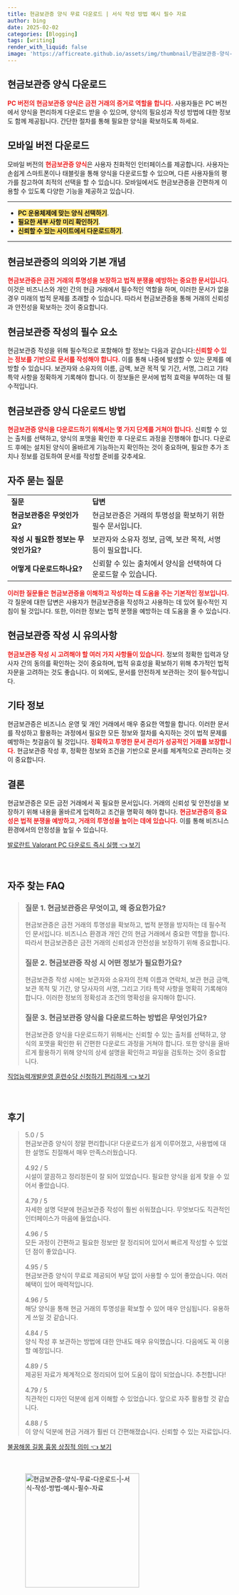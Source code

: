 ```yaml
---
title: 현금보관증 양식 무료 다운로드 | 서식 작성 방법 예시 필수 자료
author: bing
date: 2025-02-02
categories: [Blogging]
tags: [writing]
render_with_liquid: false
image: 'https://afficreate.github.io/assets/img/thumbnail/현금보관증-양식-무료-다운로드-|-서식-작성-방법-예시-필수-자료.webp'
---
```



<h2 id='현금보관증_양식_다운로드'>현금보관증 양식 다운로드</h2>

<p><b><span style="color: #ee2323;">PC 버전의 현금보관증 양식은 금전 거래의 증거로 역할을 합니다.</span></b> 사용자들은 PC 버전에서 양식을 편리하게 다운로드 받을 수 있으며, 양식의 필요성과 작성 방법에 대한 정보도 함께 제공됩니다. 간단한 절차를 통해 필요한 양식을 확보하도록 하세요.</p>

<h2 id='모바일_버전_다운로드'>모바일 버전 다운로드</h2>

<p>모바일 버전의 <b><span style="color: #ee2323;">현금보관증 양식</span></b>은 사용자 친화적인 인터페이스를 제공합니다. 사용자는 손쉽게 스마트폰이나 태블릿을 통해 양식을 다운로드할 수 있으며, 다른 사용자들의 평가를 참고하여 최적의 선택을 할 수 있습니다. 모바일에서도 현금보관증을 간편하게 이용할 수 있도록 다양한 기능을 제공하고 있습니다.</p>

<hr />

<ul>
    <li><b><span style="background-color: #ffe066;">PC 운용체제에 맞는 양식 선택하기</span></b>.</li>
    <li><b><span style="background-color: #ffe066;">필요한 세부 사항 미리 확인하기</span></b>.</li>
    <li><b><span style="background-color: #ffe066;">신뢰할 수 있는 사이트에서 다운로드하기</span></b>.</li>
</ul>

<hr />

<h2 id='현금보관증의_의의'>현금보관증의 의의와 기본 개념</h2>

<p><b><span style="color: #ee2323;">현금보관증은 금전 거래의 투명성을 보장하고 법적 분쟁을 예방하는 중요한 문서입니다.</span></b> 이것은 비즈니스와 개인 간의 현금 거래에서 필수적인 역할을 하며, 이러한 문서가 없을 경우 미래의 법적 문제를 초래할 수 있습니다. 따라서 현금보관증을 통해 거래의 신뢰성과 안전성을 확보하는 것이 중요합니다.</p>

<h2 id='현금보관증_작성_요소'>현금보관증 작성의 필수 요소</h2>

<p>현금보관증 작성을 위해 필수적으로 포함해야 할 정보는 다음과 같습니다:<b><span style="color: #ee2323;">신뢰할 수 있는 정보를 기반으로 문서를 작성해야 합니다.</span></b> 이를 통해 나중에 발생할 수 있는 문제를 예방할 수 있습니다. 보관자와 소유자의 이름, 금액, 보관 목적 및 기간, 서명, 그리고 기타 특약 사항을 정확하게 기록해야 합니다. 이 정보들은 문서에 법적 효력을 부여하는 데 필수적입니다.</p>

<h2 id='다운로드_방법'>현금보관증 양식 다운로드 방법</h2>

<p><b><span style="color: #ee2323;">현금보관증 양식을 다운로드하기 위해서는 몇 가지 단계를 거쳐야 합니다.</span></b> 신뢰할 수 있는 출처를 선택하고, 양식의 포맷을 확인한 후 다운로드 과정을 진행해야 합니다. 다운로드 후에는 설치된 양식이 올바르게 기능하는지 확인하는 것이 중요하며, 필요한 추가 조치나 정보를 검토하여 문서를 작성할 준비를 갖추세요.</p>

<h2 id='자주_묻는_질문'>자주 묻는 질문</h2>

<table>
    <tr>
        <td><b>질문</b></td>
        <td><b>답변</b></td>
    </tr>
    <tr>
        <td><b>현금보관증은 무엇인가요?</b></td>
        <td>현금보관증은 거래의 투명성을 확보하기 위한 필수 문서입니다.</td>
    </tr>
    <tr>
        <td><b>작성 시 필요한 정보는 무엇인가요?</b></td>
        <td>보관자와 소유자 정보, 금액, 보관 목적, 서명 등이 필요합니다.</td>
    </tr>
    <tr>
        <td><b>어떻게 다운로드하나요?</b></td>
        <td>신뢰할 수 있는 출처에서 양식을 선택하여 다운로드할 수 있습니다.</td>
    </tr>
</table>

<p><b><span style="color: #ee2323;">이러한 질문들은 현금보관증을 이해하고 작성하는 데 도움을 주는 기본적인 정보입니다.</span></b> 각 질문에 대한 답변은 사용자가 현금보관증을 작성하고 사용하는 데 있어 필수적인 지침이 될 것입니다. 또한, 이러한 정보는 법적 분쟁을 예방하는 데 도움을 줄 수 있습니다.</p>

<h2 id='현금보관증_작성_유의사항'>현금보관증 작성 시 유의사항</h2>

<p><b><span style="color: #ee2323;">현금보관증 작성 시 고려해야 할 여러 가지 사항들이 있습니다.</span></b> 정보의 정확한 입력과 당사자 간의 동의를 확인하는 것이 중요하며, 법적 유효성을 확보하기 위해 추가적인 법적 자문을 고려하는 것도 좋습니다. 이 외에도, 문서를 안전하게 보관하는 것이 필수적입니다.</p>

<h2 id='기타_정보'>기타 정보</h2>

<p>현금보관증은 비즈니스 운영 및 개인 거래에서 매우 중요한 역할을 합니다. 이러한 문서를 작성하고 활용하는 과정에서 필요한 모든 정보와 절차를 숙지하는 것이 법적 문제를 예방하는 첫걸음이 될 것입니다. <b><span style="color: #ee2323;">정확하고 투명한 문서 관리가 성공적인 거래를 보장합니다.</span></b> 현금보관증 작성 후, 정확한 정보와 조건을 기반으로 문서를 체계적으로 관리하는 것이 중요합니다.</p>

<h2 id='결론'>결론</h2>

<p>현금보관증은 모든 금전 거래에서 꼭 필요한 문서입니다. 거래의 신뢰성 및 안전성을 보장하기 위해 내용을 올바르게 입력하고 조건을 명확히 해야 합니다. <b><span style="color: #ee2323;">현금보관증의 중요성은 법적 분쟁을 예방하고, 거래의 투명성을 높이는 데에 있습니다.</span></b> 이를 통해 비즈니스 환경에서의 안정성을 높일 수 있습니다.</p>


<p><a class="click-button" title="발로란트 Valorant PC 다운로드 즉시 실행" href="https://afficreate.github.io/posts/%EB%B0%9C%EB%A1%9C%EB%9E%80%ED%8A%B8-Valorant-PC-%EB%8B%A4%EC%9A%B4%EB%A1%9C%EB%93%9C-%EC%A6%89%EC%8B%9C-%EC%8B%A4%ED%96%89/" rel="dofollow">발로란트 Valorant PC 다운로드 즉시 실행 👈 보기</a></p><br>
<h2 id='자주_찾는_FAQ'>자주 찾는 FAQ</h2>
<div itemscope="" itemtype="https://schema.org/FAQPage"> 
<blockquote> 
<div itemscope="" itemprop="mainEntity" itemtype="https://schema.org/Question"> 
<h3 itemprop="name">질문 1. 현금보관증은 무엇이고, 왜 중요한가요?</h3> 
<div itemscope="" itemprop="acceptedAnswer" itemtype="https://schema.org/Answer"> 
<span itemprop="text"> 
<p>현금보관증은 금전 거래의 투명성을 확보하고, 법적 분쟁을 방지하는 데 필수적인 문서입니다. 비즈니스 환경과 개인 간의 현금 거래에서 중요한 역할을 합니다. 따라서 현금보관증은 금전 거래의 신뢰성과 안전성을 보장하기 위해 중요합니다.</p> 
</span> 
</div> 
</div> 

<div itemscope="" itemprop="mainEntity" itemtype="https://schema.org/Question"> 
<h3 itemprop="name">질문 2. 현금보관증 작성 시 어떤 정보가 필요한가요?</h3> 
<div itemscope="" itemprop="acceptedAnswer" itemtype="https://schema.org/Answer"> 
<span itemprop="text"> 
<p>현금보관증 작성 시에는 보관자와 소유자의 전체 이름과 연락처, 보관 현금 금액, 보관 목적 및 기간, 양 당사자의 서명, 그리고 기타 특약 사항을 명확히 기록해야 합니다. 이러한 정보의 정확성과 조건의 명확성을 유지해야 합니다.</p> 
</span> 
</div> 
</div> 

<div itemscope="" itemprop="mainEntity" itemtype="https://schema.org/Question"> 
<h3 itemprop="name">질문 3. 현금보관증 양식을 다운로드하는 방법은 무엇인가요?</h3> 
<div itemscope="" itemprop="acceptedAnswer" itemtype="https://schema.org/Answer"> 
<span itemprop="text"> 
<p>현금보관증 양식을 다운로드하기 위해서는 신뢰할 수 있는 출처를 선택하고, 양식의 포맷을 확인한 뒤 간편한 다운로드 과정을 거쳐야 합니다. 또한 양식을 올바르게 활용하기 위해 양식의 상세 설명을 확인하고 파일을 검토하는 것이 중요합니다.</p> 
</span> 
</div> 
</div> 
</blockquote> 
</div>
<p><a class="click-button" title="직업능력개발운영 훈련수당 신청하기 편리하게" href="https://afficreate.github.io/posts/%EC%A7%81%EC%97%85%EB%8A%A5%EB%A0%A5%EA%B0%9C%EB%B0%9C%EC%9A%B4%EC%98%81-%ED%9B%88%EB%A0%A8%EC%88%98%EB%8B%B9-%EC%8B%A0%EC%B2%AD%ED%95%98%EA%B8%B0-%ED%8E%B8%EB%A6%AC%ED%95%98%EA%B2%8C/" rel="dofollow">직업능력개발운영 훈련수당 신청하기 편리하게 👈 보기</a></p><br>
<h2 id='후기'>후기</h2>
<div itemscope itemtype="https://schema.org/Product">
  <blockquote>
  <div itemprop="review" itemscope itemtype="https://schema.org/Review">
      <div itemprop="reviewRating" itemscope itemtype="https://schema.org/Rating"> <span itemprop="ratingValue">5.0</span> / <span itemprop="bestRating">5</span> </div>
      <span itemprop="reviewBody">현금보관증 양식이 정말 편리합니다! 다운로드가 쉽게 이루어졌고, 사용법에 대한 설명도 친절해서 매우 만족스러웠습니다.</span>
  </div>
  <br>
  <div itemprop="review" itemscope itemtype="https://schema.org/Review">
      <div itemprop="reviewRating" itemscope itemtype="https://schema.org/Rating"> <span itemprop="ratingValue">4.92</span> / <span itemprop="bestRating">5</span> </div>
      <span itemprop="reviewBody">시설이 깔끔하고 정리정돈이 잘 되어 있었습니다. 필요한 양식을 쉽게 찾을 수 있어서 좋았습니다.</span>
  </div>
  <br>
  <div itemprop="review" itemscope itemtype="https://schema.org/Review">
      <div itemprop="reviewRating" itemscope itemtype="https://schema.org/Rating"> <span itemprop="ratingValue">4.79</span> / <span itemprop="bestRating">5</span> </div>
      <span itemprop="reviewBody">자세한 설명 덕분에 현금보관증 작성이 훨씬 쉬워졌습니다. 무엇보다도 직관적인 인터페이스가 마음에 들었습니다.</span>
  </div>
  <br>
  <div itemprop="review" itemscope itemtype="https://schema.org/Review">
      <div itemprop="reviewRating" itemscope itemtype="https://schema.org/Rating"> <span itemprop="ratingValue">4.96</span> / <span itemprop="bestRating">5</span> </div>
      <span itemprop="reviewBody">모든 과정이 간편하고 필요한 정보만 잘 정리되어 있어서 빠르게 작성할 수 있었던 점이 좋았습니다.</span>
  </div>
  <br>
  <div itemprop="review" itemscope itemtype="https://schema.org/Review">
      <div itemprop="reviewRating" itemscope itemtype="https://schema.org/Rating"> <span itemprop="ratingValue">4.95</span> / <span itemprop="bestRating">5</span> </div>
      <span itemprop="reviewBody">현금보관증 양식이 무료로 제공되어 부담 없이 사용할 수 있어 좋았습니다. 여러 혜택이 있어 매력적입니다.</span>
  </div>
  <br>
  <div itemprop="review" itemscope itemtype="https://schema.org/Review">
      <div itemprop="reviewRating" itemscope itemtype="https://schema.org/Rating"> <span itemprop="ratingValue">4.96</span> / <span itemprop="bestRating">5</span> </div>
      <span itemprop="reviewBody">해당 양식을 통해 현금 거래의 투명성을 확보할 수 있어 매우 안심됩니다. 유용하게 쓰일 것 같습니다.</span>
  </div>
  <br>
  <div itemprop="review" itemscope itemtype="https://schema.org/Review">
      <div itemprop="reviewRating" itemscope itemtype="https://schema.org/Rating"> <span itemprop="ratingValue">4.84</span> / <span itemprop="bestRating">5</span> </div>
      <span itemprop="reviewBody">양식 작성 후 보관하는 방법에 대한 안내도 매우 유익했습니다. 다음에도 꼭 이용할 예정입니다.</span>
  </div>
  <br>
  <div itemprop="review" itemscope itemtype="https://schema.org/Review">
      <div itemprop="reviewRating" itemscope itemtype="https://schema.org/Rating"> <span itemprop="ratingValue">4.89</span> / <span itemprop="bestRating">5</span> </div>
      <span itemprop="reviewBody">제공된 자료가 체계적으로 정리되어 있어 도움이 많이 되었습니다. 추천합니다!</span>
  </div>
  <br>
  <div itemprop="review" itemscope itemtype="https://schema.org/Review">
      <div itemprop="reviewRating" itemscope itemtype="https://schema.org/Rating"> <span itemprop="ratingValue">4.79</span> / <span itemprop="bestRating">5</span> </div>
      <span itemprop="reviewBody">직관적인 디자인 덕분에 쉽게 이해할 수 있었습니다. 앞으로 자주 활용할 것 같습니다.</span>
  </div>
  <br>
  <div itemprop="review" itemscope itemtype="https://schema.org/Review">
      <div itemprop="reviewRating" itemscope itemtype="https://schema.org/Rating"> <span itemprop="ratingValue">4.88</span> / <span itemprop="bestRating">5</span> </div>
      <span itemprop="reviewBody">이 양식 덕분에 현금 거래가 훨씬 더 간편해졌습니다. 신뢰할 수 있는 자료입니다.</span>
  </div>
  </blockquote>
</div>
<p><a class="click-button" title="불꿈해몽 길몽 흉몽 상징적 의미" href="https://afficreate.github.io/posts/%EB%B6%88%EA%BF%88%ED%95%B4%EB%AA%BD-%EA%B8%B8%EB%AA%BD-%ED%9D%89%EB%AA%BD-%EC%83%81%EC%A7%95%EC%A0%81-%EC%9D%98%EB%AF%B8/" rel="dofollow">불꿈해몽 길몽 흉몽 상징적 의미 👈 보기</a></p><br>
<figure class="image"><img src="https://afficreate.github.io/assets/img/thumbnail/현금보관증-양식-무료-다운로드-|-서식-작성-방법-예시-필수-자료.webp" alt="현금보관증-양식-무료-다운로드-|-서식-작성-방법-예시-필수-자료" width="256" height="256"></figure>